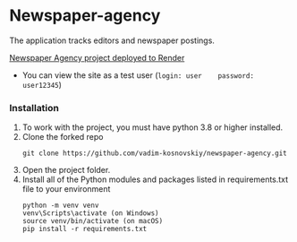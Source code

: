 # Newspaper-agency

The application tracks editors and newspaper postings.



[Newspaper Agency project deployed to Render](https://newspaper-agency-ec2a.onrender.com)
- You can view the site as a test user (``login: user    password: user12345``)

### Installation
1. To work with the project, you must have python 3.8 or higher installed.
2. Clone the forked repo
    ```
    git clone https://github.com/vadim-kosnovskiy/newspaper-agency.git
    ```
3. Open the project folder.
4. Install all of the Python modules and packages listed in requirements.txt file to your environment
   ```
   python -m venv venv
   venv\Scripts\activate (on Windows)
   source venv/bin/activate (on macOS) 
   pip install -r requirements.txt
   ```
